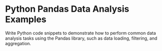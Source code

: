 # Python Pandas Data Analysis Examples

Write Python code snippets to demonstrate how to perform common data analysis tasks using the Pandas library, such as data loading, filtering, and aggregation.